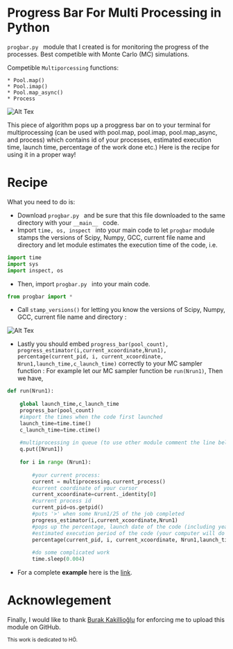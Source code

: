 # Progress Bar For Multi Processing in Python
```progbar.py ```
module that I created is for monitoring the progress of the processes. Best competible with Monte Carlo (MC) simulations. 





Competible ```Multiporcessing``` functions:
```
* Pool.map()
* Pool.imap()
* Pool.map_async()
* Process
```
![Alt Tex](https://github.com/ekremguldeste/prog-bar/blob/master/progressbar.png)


This piece of algorithm pops up a proggress bar on to your terminal for multiprocessing (can be used with pool.map, pool.imap, pool.map_async, and process) which contains id of your processes, estimated execution time, launch time, percentage of the work done etc.)
Here is the recipe for using it in a proper way!

# Recipe
What you need to do is:

* Download ```progbar.py ``` and be sure that this file downloaded to the same directory with your ```__main__ ``` code.
* Import ```time, os, inspect ``` into your main code to let ```progbar``` module stamps the versions of Scipy, Numpy, GCC, current file name and directory and let module estimates the execution time of the code, i.e. 
```python
import time
import sys
import inspect, os 
``` 
* Then, import ```progbar.py ``` into your main code. 

```python
from progbar import *
```

* Call  ``` stamp_versions() ```  for letting you know the versions of Scipy, Numpy, GCC, current file name and directory :
 
![Alt Tex](https://github.com/ekremguldeste/prog-bar/blob/master/versions.png)

* Lastly you should embed ``` progress_bar(pool_count), progress_estimator(i,current_xcoordinate,Nrun1),  percentage(current_pid, i, current_xcoordinate, Nrun1,launch_time,c_launch_time) ``` correctly to your MC sampler function :
For example let our MC sampler function be ``` run(Nrun1) ```, Then we have,

```python
def run(Nrun1):
	
	global launch_time,c_launch_time
	progress_bar(pool_count)
	#import the times when the code first launched
	launch_time=time.time()
	c_launch_time=time.ctime()
	
	#multiprocessing in queue (to use other module comment the line below)
	q.put([Nrun1])
	
	for i in range (Nrun1):
	
		#your current process:
		current = multiprocessing.current_process()
		#current coordinate of your cursor
		current_xcoordinate=current._identity[0]
		#current process id
		current_pid=os.getpid()
		#puts '>' when some Nrun1/25 of the job completed
		progress_estimator(i,current_xcoordinate,Nrun1)
		#pops up the percentage, launch date of the code (including year month and day),
		#estimated execution period of the code (your computer will do the job in 'X.XXX'ours)
		percentage(current_pid, i, current_xcoordinate, Nrun1,launch_time,c_launch_time)
		
		#do some complicated work
		time.sleep(0.004)
```

* For a complete **example** here is the [link](https://github.com/ekremguldeste/prog-bar/blob/master/example.py).

# Acknowlegement
Finally, I would like to thank [Burak Kakillioğlu](https://github.com/bkakilli) for enforcing me to upload this module on GitHub.


<sup>This work is dedicated to HÖ.</sup>
